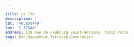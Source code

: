 ```yaml
---

title: Le 138
description: ''
lat: '48.850449'
lon: '2.37944'
address: 138 Rue du Faubourg Saint-Antoine, 75012 Paris
tags: Bar,HappyHour,Terrasse,Décoration
---
```

